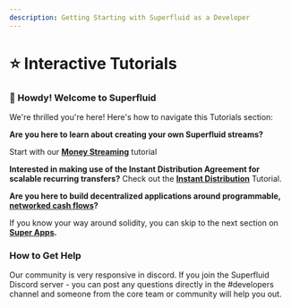 ```yaml
---
description: Getting Starting with Superfluid as a Developer
---
```


# ⭐ Interactive Tutorials

### :wave: Howdy! Welcome to Superfluid

We're thrilled you're here! Here's how to navigate this Tutorials section:

**Are you here to learn about creating your own Superfluid streams?**&#x20;

Start with our [**Money Streaming**](money-streaming.md) tutorial

**Interested in making use of the Instant Distribution Agreement for scalable recurring transfers?** Check out the [**Instant Distribution**](perform-an-instant-distribution.md) Tutorial.

**Are you here to build decentralized applications around programmable,** [**networked cash flows**](https://multicoin.capital/2021/07/13/networked-cash-flows/)**?**

If you know your way around solidity, you can skip to the next section on [**Super Apps**](../super-apps/)**.**

### How to Get Help

Our community is very responsive in discord. If you join the Superfluid Discord server - you can post any questions directly in the #developers channel and someone from the core team or community will help you out.&#x20;
